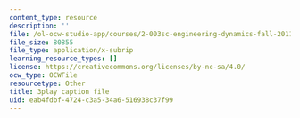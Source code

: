 ```yaml
---
content_type: resource
description: ''
file: /ol-ocw-studio-app/courses/2-003sc-engineering-dynamics-fall-2011/eab4fdbf4724c3a534a6516938c37f99_zNCBDrnT05E.srt
file_size: 80855
file_type: application/x-subrip
learning_resource_types: []
license: https://creativecommons.org/licenses/by-nc-sa/4.0/
ocw_type: OCWFile
resourcetype: Other
title: 3play caption file
uid: eab4fdbf-4724-c3a5-34a6-516938c37f99
---
```

